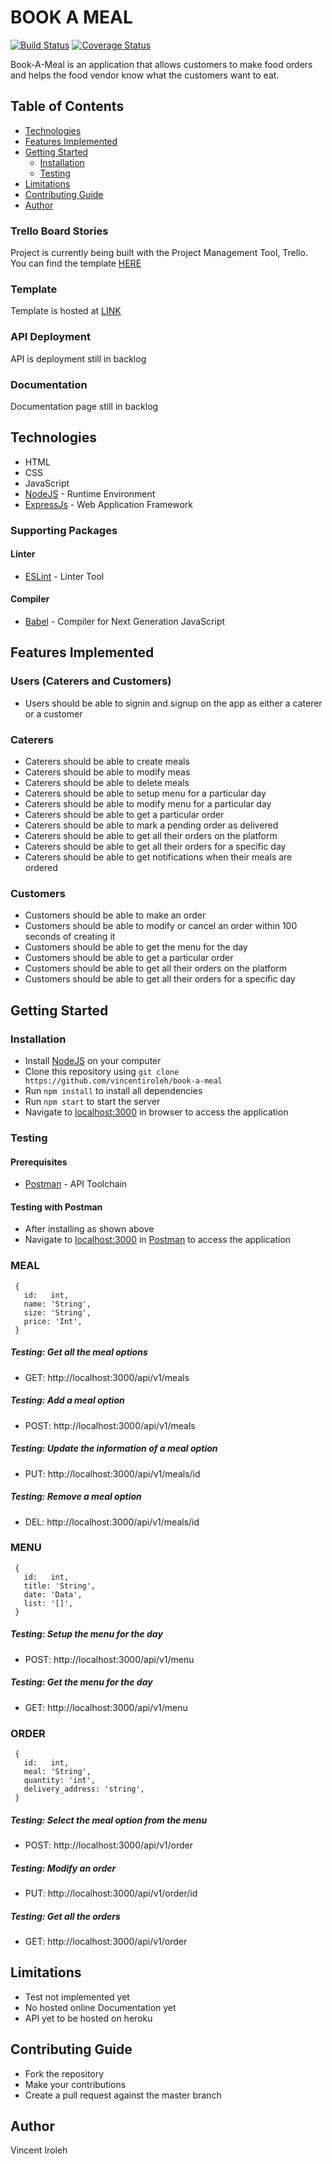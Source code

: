 # BOOK A MEAL

[![Build Status](https://travis-ci.org/vincentiroleh/book-a-meal.svg?branch=develop)](https://travis-ci.org/vincentiroleh/book-a-meal)
[![Coverage Status](https://coveralls.io/repos/github/vincentiroleh/book-a-meal/badge.svg?branch=develop)](https://coveralls.io/github/vincentiroleh/book-a-meal?branch=develop)

Book-A-Meal is an application that allows customers to make food orders and helps the food vendor know what the customers want to eat.

## Table of Contents

- [Technologies](#technologies)
- [Features Implemented](#features-implemented)
- [Getting Started](#getting-started)
  - [Installation](#installation)
  - [Testing](#testing)
- [Limitations](#limitations)
- [Contributing Guide](#contributing-guide)
- [Author](#Author)

### Trello Board Stories

Project is currently being built with the Project Management Tool, Trello.
You can find the template
[HERE](https://trello.com/b/I7gCAIMu)

### Template

Template is hosted at [LINK](https://vincentiroleh.github.io/book-a-meal/UI/)

### API Deployment

API is deployment still in backlog

### Documentation

Documentation page still in backlog

## Technologies

- HTML
- CSS
- JavaScript
- [NodeJS](https://nodejs.org/) - Runtime Environment
- [ExpressJs](https://expressjs.com/) - Web Application Framework

### Supporting Packages

#### Linter

- [ESLint](https://eslint.org/) - Linter Tool

#### Compiler

- [Babel](https://eslint.org/) - Compiler for Next Generation JavaScript

## Features Implemented

### Users (Caterers and Customers)

- Users should be able to signin and signup on the app as either a caterer or a customer

### Caterers

- Caterers should be able to create meals
- Caterers should be able to modify meas
- Caterers should be able to delete meals
- Caterers should be able to setup menu for a particular day
- Caterers should be able to modify menu for a particular day
- Caterers should be able to get a particular order
- Caterers should be able to mark a pending order as delivered
- Caterers should be able to get all their orders on the platform
- Caterers should be able to get all their orders for a specific day
- Caterers should be able to get notifications when their meals are ordered

### Customers

- Customers should be able to make an order
- Customers should be able to modify or cancel an order within 100 seconds of creating it
- Customers should be able to get the menu for the day
- Customers should be able to get a particular order
- Customers should be able to get all their orders on the platform
- Customers should be able to get all their orders for a specific day

## Getting Started

### Installation

- Install [NodeJS](https://nodejs.org/) on your computer
- Clone this repository using `git clone https://github.com/vincentiroleh/book-a-meal`
- Run `npm install` to install all dependencies
- Run `npm start` to start the server
- Navigate to [localhost:3000](http://localhost:3000/) in browser to access the application

### Testing

#### Prerequisites

- [Postman](https://getpostman.com/) - API Toolchain

#### Testing with Postman

- After installing as shown above
- Navigate to [localhost:3000](http://localhost:3000/) in
  [Postman](https://getpostman.com/) to access the application

### MEAL

```
 {
   id:   int,
   name: 'String',
   size: 'String',
   price: 'Int',
 }
```

##### Testing: Get all the meal options

- GET: http://localhost:3000/api/v1/meals

##### Testing: Add a meal option

- POST: http://localhost:3000/api/v1/meals

##### Testing: Update the information of a meal option

- PUT: http://localhost:3000/api/v1/meals/id

##### Testing: Remove a meal option

- DEL: http://localhost:3000/api/v1/meals/id

### MENU

```
 {
   id:   int,
   title: 'String',
   date: 'Data',
   list: '[]',
 }

```

##### Testing: Setup the menu for the day

- POST: http://localhost:3000/api/v1/menu

##### Testing: Get the menu for the day

- GET: http://localhost:3000/api/v1/menu

### ORDER

```
 {
   id:   int,
   meal: 'String',
   quantity: 'int',
   delivery_address: 'string',
 }

```

##### Testing: Select the meal option from the menu

- POST: http://localhost:3000/api/v1/order

##### Testing: Modify an order

- PUT: http://localhost:3000/api/v1/order/id

##### Testing: Get all the orders

- GET: http://localhost:3000/api/v1/order

## Limitations

- Test not implemented yet
- No hosted online Documentation yet
- API yet to be hosted on heroku

## Contributing Guide

- Fork the repository
- Make your contributions
- Create a pull request against the master branch

## Author

Vincent Iroleh

